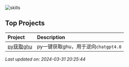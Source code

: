 

![skills](https://skillicons.dev/icons?i=c,cpp,go,py,html,css,js,nodejs,java,md,pytorch,tensorflow,flask,fastapi,express,qt,react,cmake,docker,git,linux,nginx,mysql,redis,sqlite,githubactions,heroku,vercel,visualstudio,vscode)


## Top Projects
|Project|Description|
|:--|:--|
|[py获取ghu](https://linux.do/t/topic/25088)|py一键获取ghu，用于逆向`chatgpt4.0`





*Last updated on: 2024-03-31 20:25:44*

